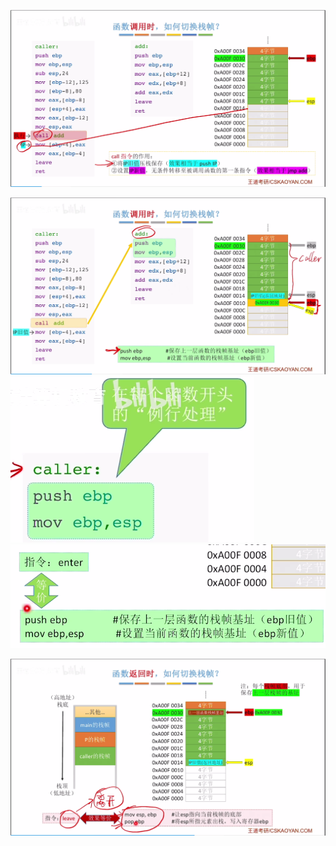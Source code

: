 


![输入图片说明](/imgs/2025-08-14/5YCtIeCRlOqx17u7.png)

![输入图片说明](/imgs/2025-08-14/t1evkf69jCGkkHcV.png)
![输入图片说明](/imgs/2025-08-14/9ikbuVTwURchFnNf.png)
![输入图片说明](/imgs/2025-08-14/9tRtVjRTPwmhnpbw.png)

![输入图片说明](/imgs/2025-08-14/QFBzYw5Tp3rsgj2J.png)
<!--stackedit_data:
eyJoaXN0b3J5IjpbLTE1MTQ4Mzg3NF19
-->